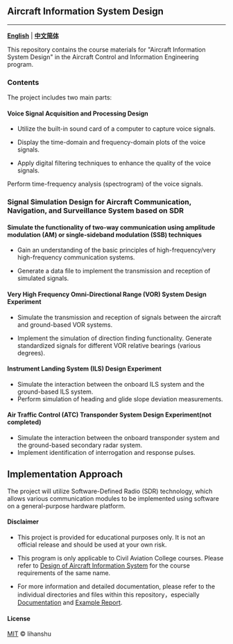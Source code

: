 ## Aircraft Information System Design

------
[**English**](README.md) | [**中文简体**](README.zh-CN.md) 


This repository contains the course materials for "Aircraft Information System Design" in the Aircraft Control and Information Engineering program.


### Contents
The project includes two main parts:

####  Voice Signal Acquisition and Processing Design
- Utilize the built-in sound card of a computer to capture voice signals.

- Display the time-domain and frequency-domain plots of the voice signals.

- Apply digital filtering techniques to enhance the quality of the voice signals.

Perform time-frequency analysis (spectrogram) of the voice signals.

###  Signal Simulation Design for Aircraft Communication, Navigation, and Surveillance System based on SDR

#### Simulate the functionality of two-way communication using amplitude modulation (AM) or single-sideband modulation (SSB) techniques

- Gain an understanding of the basic principles of high-frequency/very high-frequency communication systems.

- Generate a data file to implement the transmission and reception of simulated signals.

#### Very High Frequency Omni-Directional Range (VOR) System Design Experiment
- Simulate the transmission and reception of signals between the aircraft and ground-based VOR systems.

- Implement the simulation of direction finding functionality.
Generate standardized signals for different VOR relative bearings (various degrees).

#### Instrument Landing System (ILS) Design Experiment
- Simulate the interaction between the onboard ILS system and the ground-based ILS system.
- Perform simulation of heading and glide slope deviation measurements.

#### Air Traffic Control (ATC) Transponder System Design Experiment(not completed)
- Simulate the interaction between the onboard transponder system and the ground-based secondary radar system.
- Implement identification of interrogation and response pulses.


## Implementation Approach
The project will utilize Software-Defined Radio (SDR) technology, which allows various communication modules to be implemented using software on a general-purpose hardware platform.


#### Disclaimer
- This project is provided for educational purposes only. It is not an official release and should be used at your own risk.

- This program is only applicable to Civil Aviation College courses. Please refer to [Design of Aircraft Information System](https://gitee.com/aircraft-is-design/aircraft-information-system-design) for the course requirements of the same name.

- For more information and detailed documentation, please refer to the individual directories and files within this repository，especially [Documentation](OutlineOfCode.md) and [Example Report](example.pdf).

#### License
[MIT](LICENSE) © lihanshu
